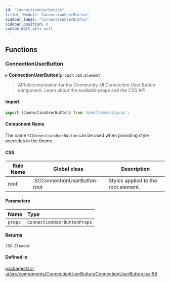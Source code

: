 ```yaml
---
id: "ConnectionUserButton"
title: "Module: ConnectionUserButton"
sidebar_label: "ConnectionUserButton"
sidebar_position: 0
custom_edit_url: null
---
```


## Functions

### ConnectionUserButton

▸ **ConnectionUserButton**(`props`): `JSX.Element`

> API documentation for the Community-UI Connection User Button component. Learn about the available props and the CSS API.

#### Import
```jsx
import {ConnectionUserButton} from '@selfcommunity/ui';
```
#### Component Name
The name `SCConnectionUserButton` can be used when providing style overrides in the theme.

#### CSS

|Rule Name|Global class|Description|
|---|---|---|
|root|.SCConnectionUserButton-root|Styles applied to the root element.|

#### Parameters

| Name | Type |
| :------ | :------ |
| `props` | `ConnectionUserButtonProps` |

#### Returns

`JSX.Element`

#### Defined in

[packages/sc-ui/src/components/ConnectionUserButton/ConnectionUserButton.tsx:56](https://github.com/selfcommunity/community-ui/blob/1eb776a/packages/sc-ui/src/components/ConnectionUserButton/ConnectionUserButton.tsx#L56)
